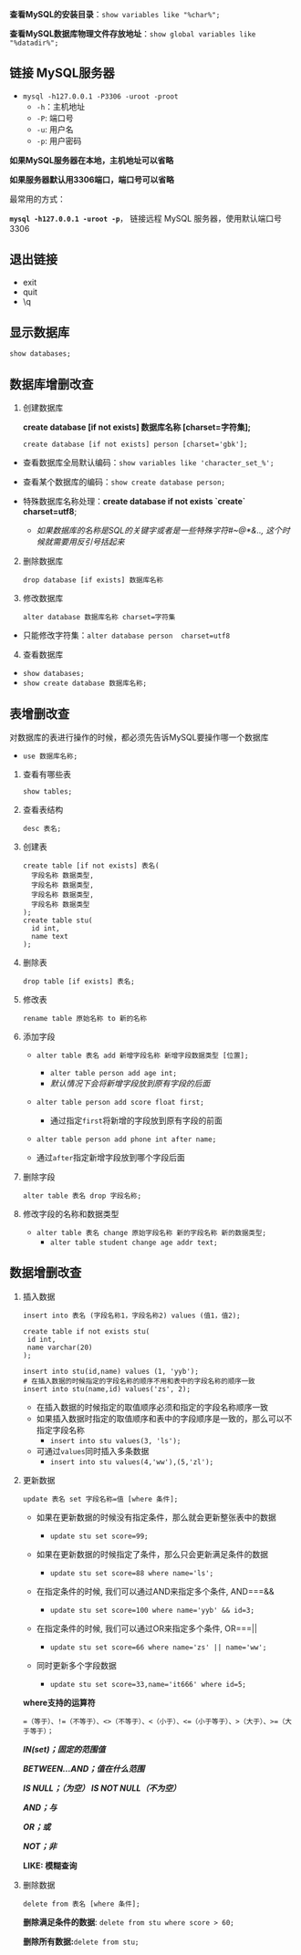 **查看MySQL的安装目录**：`show variables like "%char%";`

**查看MySQL数据库物理文件存放地址**：`show global variables like "%datadir%";`

## 链接 MySQL服务器

- `mysql -h127.0.0.1 -P3306 -uroot -proot`
  - `-h`：主机地址
  - `-P`: 端口号
  - `-u`: 用户名
  - `-p`: 用户密码

**如果MySQL服务器在本地，主机地址可以省略**

**如果服务器默认用3306端口，端口号可以省略**

最常用的方式：

**`mysql -h127.0.0.1 -uroot -p`**， 链接远程 MySQL 服务器，使用默认端口号3306

## 退出链接

- exit
- quit
- \q

## 显示数据库

`show databases;`

## 数据库增删改查

1. 创建数据库

   **create database [if not exists] 数据库名称 [charset=字符集];**

   `create database [if not exists] person [charset='gbk'];`

- 查看数据库全局默认编码：`show variables like 'character_set_%';`

- 查看某个数据库的编码：`show create database person;`

- 特殊数据库名称处理：**create database if not exists \`create\` charset=utf8**;
  - *如果数据库的名称是SQL的关键字或者是一些特殊字符#~@\*&.., 这个时候就需要用反引号括起来*

2. 删除数据库

   `drop database [if exists] 数据库名称`

3. 修改数据库

   `alter database 数据库名称 charset=字符集`

- 只能修改字符集：`alter database person  charset=utf8`

4. 查看数据库

- `show databases;`
- `show create database 数据库名称;`

## 表增删改查

对数据库的表进行操作的时候，都必须先告诉MySQL要操作哪一个数据库

- `use 数据库名称;`

1. 查看有哪些表

   `show tables;`

2. 查看表结构

   `desc 表名;`

3. 创建表

   ```mysql
   create table [if not exists] 表名(
     字段名称 数据类型,
     字段名称 数据类型,
     字段名称 数据类型,
     字段名称 数据类型
   );
   create table stu(
     id int,
     name text
   );
   ```

 4. 删除表

    `drop table [if exists] 表名;`

5. 修改表

   `rename table 原始名称 to 新的名称`

6. 添加字段

   - `alter table 表名 add 新增字段名称 新增字段数据类型 [位置];`
     - `alter table person add age int;`
     - *默认情况下会将新增字段放到原有字段的后面*
   - `alter table person add score float first;`
     - 通过指定`first`将新增的字段放到原有字段的前面

   -  `alter table person add phone int after name;`
     - 通过`after`指定新增字段放到哪个字段后面

7. 删除字段

   `alter table 表名 drop 字段名称;`

8. 修改字段的名称和数据类型

   - `alter table 表名 change 原始字段名称 新的字段名称 新的数据类型;`
     - `alter table student change age addr text;`

   

## 数据增删改查

1. 插入数据

   `insert into 表名 (字段名称1，字段名称2) values (值1，值2);`

   ```mysql
   create table if not exists stu(
   	id int,
   	name varchar(20)
   );
   
   insert into stu(id,name) values (1, 'yyb');
   # 在插入数据的时候指定的字段名称的顺序不用和表中的字段名称的顺序一致
   insert into stu(name,id) values('zs', 2);
   ```

   - 在插入数据的时候指定的取值顺序必须和指定的字段名称顺序一致
   - 如果插入数据时指定的取值顺序和表中的字段顺序是一致的，那么可以不指定字段名称
     - `insert into stu values(3, 'ls');`
   - 可通过`values`同时插入多条数据
     - `insert into stu values(4,'ww'),(5,'zl');`

2. 更新数据

   `update 表名 set 字段名称=值 [where 条件];`

   - 如果在更新数据的时候没有指定条件，那么就会更新整张表中的数据
     - `update stu set score=99;`
   - 如果在更新数据的时候指定了条件，那么只会更新满足条件的数据
     - `update stu set score=88 where name='ls';`
   - 在指定条件的时候, 我们可以通过AND来指定多个条件, AND===&&
     - `update stu set score=100 where name='yyb' && id=3;`

   - 在指定条件的时候, 我们可以通过OR来指定多个条件, OR===||
     - `update stu set score=66 where name='zs' || name='ww';`

   - 同时更新多个字段数据
     - `update stu set score=33,name='it666' where id=5;`

   **where支持的运算符**

   `=（等于）、!=（不等于）、<>（不等于）、<（小于）、<=（小于等于）、>（大于）、>=（大于等于）；`

   ***IN(set)；固定的范围值***

   ***BETWEEN…AND；值在什么范围***

   ***IS NULL；（为空） IS NOT NULL（不为空）***

   ***AND；与***

   ***OR；或***

   ***NOT；非***

   **LIKE: 模糊查询**

3. 删除数据

   `delete from 表名 [where 条件];`

   **删除满足条件的数据**: `delete from stu where score > 60;`

   **删除所有数据:**`delete from stu;`